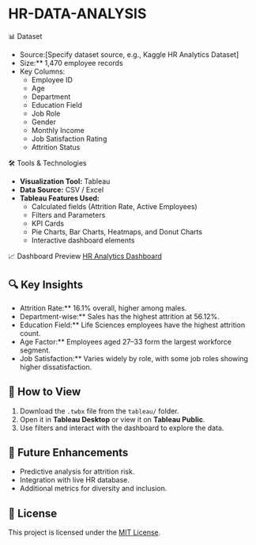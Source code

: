# HR-DATA-ANALYSIS

📊 Dataset
- Source:[Specify dataset source, e.g., Kaggle HR Analytics Dataset]
- Size:** 1,470 employee records
- Key Columns:
  - Employee ID  
  - Age  
  - Department  
  - Education Field  
  - Job Role  
  - Gender  
  - Monthly Income  
  - Job Satisfaction Rating  
  - Attrition Status  

 🛠️ Tools & Technologies
- **Visualization Tool:** Tableau
- **Data Source:** CSV / Excel
- **Tableau Features Used:**
  - Calculated fields (Attrition Rate, Active Employees)
  - Filters and Parameters
  - KPI Cards
  - Pie Charts, Bar Charts, Heatmaps, and Donut Charts
  - Interactive dashboard elements

📈 Dashboard Preview
[HR Analytics Dashboard](visuals/hr_dashboard.png)

## 🔍 Key Insights
- Attrition Rate:** 16.1% overall, higher among males.
- Department-wise:** Sales has the highest attrition at 56.12%.
- Education Field:** Life Sciences employees have the highest attrition count.
- Age Factor:** Employees aged 27–33 form the largest workforce segment.
- Job Satisfaction:** Varies widely by role, with some job roles showing higher dissatisfaction.

## 🚀 How to View
1. Download the `.twbx` file from the `tableau/` folder.
2. Open it in **Tableau Desktop** or view it on **Tableau Public**.
3. Use filters and interact with the dashboard to explore the data.

## 📌 Future Enhancements
- Predictive analysis for attrition risk.
- Integration with live HR database.
- Additional metrics for diversity and inclusion.

## 📜 License
This project is licensed under the [MIT License](LICENSE).
